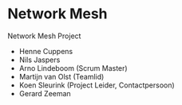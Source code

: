 # Network Mesh
Network Mesh Project

- Henne Cuppens
- Nils Jaspers
- Arno Lindeboom (Scrum Master)
- Martijn van Olst (Teamlid)
- Koen Sleurink (Project Leider, Contactpersoon)
- Gerard Zeeman
